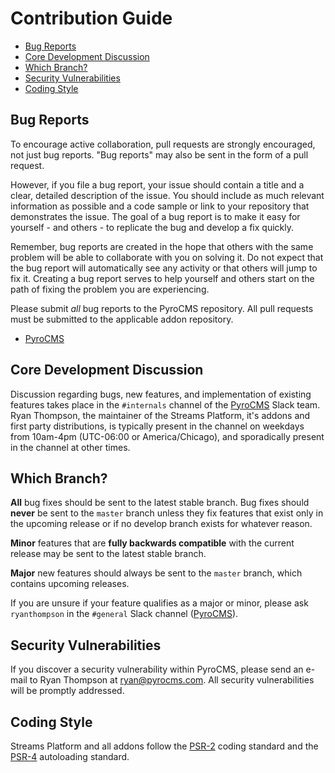# Contribution Guide

- [Bug Reports](#bug-reports)
- [Core Development Discussion](#core-development-discussion)
- [Which Branch?](#which-branch)
- [Security Vulnerabilities](#security-vulnerabilities)
- [Coding Style](#coding-style)

<a name="bug-reports"></a>
## Bug Reports

To encourage active collaboration, pull requests are strongly encouraged, not just bug reports. "Bug reports" may also be sent in the form of a pull request.

However, if you file a bug report, your issue should contain a title and a clear, detailed description of the issue. You should include as much relevant information as possible and a code sample or link to your repository that demonstrates the issue. The goal of a bug report is to make it easy for yourself - and others - to replicate the bug and develop a fix quickly.

Remember, bug reports are created in the hope that others with the same problem will be able to collaborate with you on solving it. Do not expect that the bug report will automatically see any activity or that others will jump to fix it. Creating a bug report serves to help yourself and others start on the path of fixing the problem you are experiencing.

Please submit _all_ bug reports to the PyroCMS repository. All pull requests must be submitted to the applicable addon repository.

- [PyroCMS](https://github.com/pyrocms/pyrocms)


<a name="core-development-discussion"></a>
## Core Development Discussion

Discussion regarding bugs, new features, and implementation of existing features takes place in the `#internals` channel of the [PyroCMS](https://pyrocms.slack.com/) Slack team. Ryan Thompson, the maintainer of the Streams Platform, it's addons and first party distributions, is typically present in the channel on weekdays from 10am-4pm (UTC-06:00 or America/Chicago), and sporadically present in the channel at other times.

<a name="which-branch"></a>
## Which Branch?

**All** bug fixes should be sent to the latest stable branch. Bug fixes should **never** be sent to the `master` branch unless they fix features that exist only in the upcoming release or if no develop branch exists for whatever reason.

**Minor** features that are **fully backwards compatible** with the current release may be sent to the latest stable branch.

**Major** new features should always be sent to the `master` branch, which contains upcoming releases.

If you are unsure if your feature qualifies as a major or minor, please ask `ryanthompson` in the `#general` Slack channel ([PyroCMS](https://pyrocms.slack.com/)).

<a name="security-vulnerabilities"></a>
## Security Vulnerabilities

If you discover a security vulnerability within PyroCMS, please send an e-mail to Ryan Thompson at <a href="mailto:ryan@pyrocms.com">ryan@pyrocms.com</a>. All security vulnerabilities will be promptly addressed.

<a name="coding-style"></a>
## Coding Style

Streams Platform and all addons follow the [PSR-2](https://github.com/php-fig/fig-standards/blob/master/accepted/PSR-2-coding-style-guide.md) coding standard and the [PSR-4](https://github.com/php-fig/fig-standards/blob/master/accepted/PSR-4-autoloader.md) autoloading standard.
